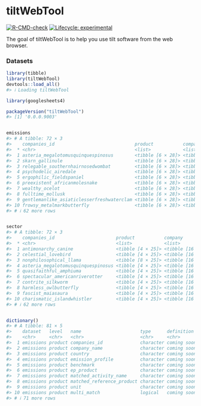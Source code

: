 
<!-- README.md is generated from README.Rmd. Please edit that file -->

# tiltWebTool

<!-- badges: start -->

[![R-CMD-check](https://github.com/2DegreesInvesting/tiltWebTool/actions/workflows/R-CMD-check.yaml/badge.svg)](https://github.com/2DegreesInvesting/tiltWebTool/actions/workflows/R-CMD-check.yaml)
[![Lifecycle:
experimental](https://img.shields.io/badge/lifecycle-experimental-orange.svg)](https://lifecycle.r-lib.org/articles/stages.html#experimental)
<!-- badges: end -->

The goal of tiltWebTool is to help you use tilt software from the web
browser.

### Datasets

``` r
library(tibble)
library(tiltWebTool)
devtools::load_all()
#> ℹ Loading tiltWebTool
```

``` r
library(googlesheets4)

packageVersion("tiltWebTool")
#> [1] '0.0.0.9003'
```

``` r

emissions
#> # A tibble: 72 × 3
#>    companies_id                              product           company 
#>  * <chr>                                     <list>            <list>  
#>  1 asteria_megalotomusquinquespinosus        <tibble [6 × 28]> <tibble>
#>  2 skarn_gallinule                           <tibble [6 × 28]> <tibble>
#>  3 relegable_southernhairnosedwombat         <tibble [6 × 28]> <tibble>
#>  4 psychodelic_airedale                      <tibble [6 × 28]> <tibble>
#>  5 ergophilic_fieldspaniel                   <tibble [6 × 28]> <tibble>
#>  6 preexistent_africanmolesnake              <tibble [6 × 28]> <tibble>
#>  7 wealthy_ocelot                            <tibble [6 × 28]> <tibble>
#>  8 fulltime_mollusk                          <tibble [6 × 28]> <tibble>
#>  9 gentlemanlike_asiaticlesserfreshwaterclam <tibble [6 × 28]> <tibble>
#> 10 frowsy_metalmarkbutterfly                 <tibble [6 × 28]> <tibble>
#> # ℹ 62 more rows
```

``` r

sector
#> # A tibble: 72 × 3
#>    companies_id                       product           company           
#>  * <chr>                              <list>            <list>            
#>  1 antimonarchy_canine                <tibble [4 × 25]> <tibble [16 × 12]>
#>  2 celestial_lovebird                 <tibble [4 × 25]> <tibble [16 × 12]>
#>  3 nonphilosophical_llama             <tibble [8 × 25]> <tibble [16 × 12]>
#>  4 asteria_megalotomusquinquespinosus <tibble [4 × 25]> <tibble [16 × 12]>
#>  5 quasifaithful_amphiuma             <tibble [4 × 25]> <tibble [16 × 12]>
#>  6 spectacular_americanriverotter     <tibble [4 × 25]> <tibble [16 × 12]>
#>  7 contrite_silkworm                  <tibble [4 × 25]> <tibble [16 × 12]>
#>  8 harmless_owlbutterfly              <tibble [4 × 25]> <tibble [16 × 12]>
#>  9 fascist_maiasaura                  <tibble [4 × 25]> <tibble [16 × 12]>
#> 10 charismatic_islandwhistler         <tibble [4 × 25]> <tibble [16 × 12]>
#> # ℹ 62 more rows
```

``` r

dictionary()
#> # A tibble: 81 × 5
#>    dataset   level   name                      type      definition 
#>    <chr>     <chr>   <chr>                     <chr>     <chr>      
#>  1 emissions product companies_id              character coming soon
#>  2 emissions product company_name              character coming soon
#>  3 emissions product country                   character coming soon
#>  4 emissions product emission_profile          character coming soon
#>  5 emissions product benchmark                 character coming soon
#>  6 emissions product ep_product                character coming soon
#>  7 emissions product matched_activity_name     character coming soon
#>  8 emissions product matched_reference_product character coming soon
#>  9 emissions product unit                      character coming soon
#> 10 emissions product multi_match               logical   coming soon
#> # ℹ 71 more rows
```
